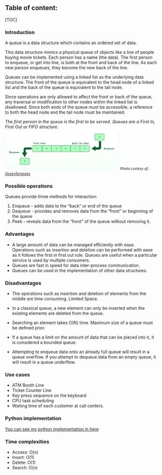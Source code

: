 ## Table of content:

[TOC]

### Introduction

A queue is a data structure which contains an ordered set of data.

This data structure mimics a physical queue of objects like a line of people buying movie tickets. Each person has a name (the data). The first person to enqueue, or get into line, is both at the front and back of the line. As each new person enqueues, they become the new back of the line.

Queues can be implemented using a linked list as the underlying data structure. The front of the queue is equivalent to the head node of a linked list and the back of the queue is equivalent to the tail node.

Since operations are only allowed to affect the front or back of the queue, any traversal or modification to other nodes within the linked list is disallowed. Since both ends of the queue must be accessible, a reference to both the head node and the tail node must be maintained.

_The first person in the queue is the first to be served. Queues are a First In, First Out or FIFO structure._
![queue](queue.png)
<small>_Photo curtesy of: [Geeksforgeeks](https://www.geeksforgeeks.org/queue-data-structure/)_</small>

### Possible operations

Queues provide three methods for interaction:

1. Enqueue - adds data to the “back” or end of the queue
2. Dequeue - provides and removes data from the “front” or beginning of the queue
3. Peek - reveals data from the “front” of the queue without removing it.

### Advantages
- A large amount of data can be managed efficiently with ease.
Operations such as insertion and deletion can be performed with ease as it follows the first in first out rule.
Queues are useful when a particular service is used by multiple consumers.
- Queues are fast in speed for data inter-process communication.
- Queues can be used in the implementation of other data structures.
### Disadvantages

- The operations such as insertion and deletion of elements from the middle are time consuming.
Limited Space.
- In a classical queue, a new element can only be inserted when the existing elements are deleted from the queue.
- Searching an element takes O(N) time.
Maximum size of a queue must be defined prior.
- If a queue has a limit on the amount of data that can be placed into it, it is considered a bounded queue.

- Attempting to enqueue data onto an already full queue will result in a queue overflow. If you attempt to dequeue data from an empty queue, it will result in a queue underflow.

### Use cases
- ATM Booth Line
- Ticket Counter Line
- Key press sequence on the keyboard
- CPU task scheduling
- Waiting time of each customer at call centers.

### Python implementation

[You can see my python implementation in here](./queue.py)

### Time complexities

- Access: O(n)
- Insert: O(1)
- Delete: O(1)
- Search: O(n)
